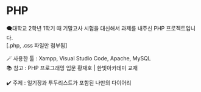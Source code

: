 # PHP
🗨️대학교 2학년 1학기 때 기말고사 시험을 대신해서 과제를 내주신 PHP 프로젝트입니다. <br>
   [.php, .css 파일만 첨부됨]

🪄 사용한 툴 : Xampp, Visual Studio Code, Apache, MySQL <br>
📚 참고 : PHP 프로그래밍 입문 황재호 | 한빛아카데미 교재 <br>

✔️ 주제 : 일기장과 투두리스트가 포함된 나만의 다이어리

